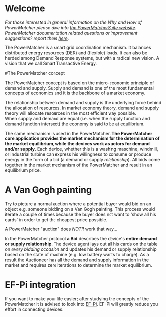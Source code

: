 # Welcome

*For those interested in general information on the Why and How of PowerMatcher please dive into [the PowerMatcherSuite website](http://flexiblepower.github.io/). PowerMatcher documentation related questions or improvement suggestions? report them [here](https://github.com/flexiblepower/powermatcher-documentation/issues/new?title=Question/Suggestion:My%20Title&body).*

The PowerMatcher is a smart grid coordination mechanism. It balances distributed energy resources (DER) and (flexible) loads. It can also be herded among Demand Response systems, but with a radical new vision. A vision that we call Smart Transactive Energy.

#The PowerMatcher concept

The PowerMatcher concept is based on the micro-economic principle of demand and supply. 
Supply and demand is one of the most fundamental concepts of economics and it is the backbone of a market economy. 
 
The relationship between demand and supply is the underlying force behind the allocation of resources. In market economy theory, demand and supply theory will allocate resources in the most efficient way possible.  
When supply and demand are equal (i.e. when the supply function and demand function intersect) the economy is said to be at equilibrium.

The same mechanism is used in the PowerMatcher.  **The PowerMatcher core application provides the market mechanism for the determination of the market equilibrium, while the devices work as actors for demand and/or supply.** Each device, whether this is a washing maschine, windmill, or industrial turbine can express his willingness to consume or produce energy in the form of a bid (a demand or supply _relationship_). All bids come together in the market mechanism of the PowerMatcher and result in an equilibrium price.

# A Van Gogh painting

Try to picture a normal auction where a potential buyer would bid on an object e.g. someone bidding on a Van Gogh painting. This process would iterate a couple of times because the buyer does not want to 'show all his cards' in order to get the cheapest price possible. 

A PowerMatcher "auction" does _NOT!!_ work that way... 

In the PowerMatcher protocol **a Bid** describes the device's **entire demand or supply relationship**. The device agent lays out all his cards on the table on _every bidding occasion_ and updates his demand or supply relationship based on the state of machine (e.g. low battery wants to charge). As a result the Auctioneer has all the demand and supply information in the market and requires zero iterations to determine the market equilibrium.  

# EF-Pi integration 

If you want to make your life easier; after studying the concepts of the PowerMatcher it is advised to look into [EF-Pi](EFPi_PM.md). EF-Pi will greatly reduce you effort in connecting devices.
